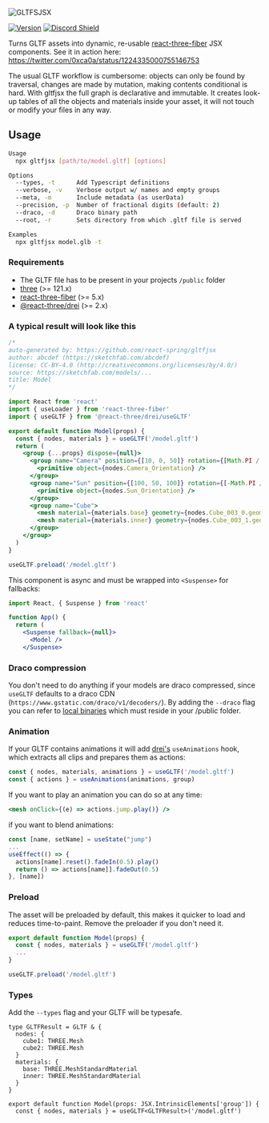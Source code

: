 ![GLTFSJSX](https://i.imgur.com/ZB4uUaz.png)

[![Version](https://img.shields.io/npm/v/@react-three/gltfjsx?style=flat&colorA=000000&colorB=000000)](https://www.npmjs.com/package/@react-three/gltfjsx) [![Discord Shield](https://img.shields.io/discord/740090768164651008?style=flat&colorA=000000&colorB=000000&label=discord&logo=discord&logoColor=ffffff)](https://discord.gg/ZZjjNvJ)

Turns GLTF assets into dynamic, re-usable [react-three-fiber](https://github.com/pmndrs/react-three-fiber) JSX components. See it in action here: https://twitter.com/0xca0a/status/1224335000755146753

The usual GLTF workflow is cumbersome: objects can only be found by traversal, changes are made by mutation, making contents conditional is hard. With gltfjsx the full graph is declarative and immutable. It creates look-up tables of all the objects and materials inside your asset, it will not touch or modify your files in any way.

## Usage

```bash
Usage
  npx gltfjsx [path/to/model.gltf] [options]

Options
  --types, -t      Add Typescript definitions
  --verbose, -v    Verbose output w/ names and empty groups
  --meta, -m       Include metadata (as userData)
  --precision, -p  Number of fractional digits (default: 2)
  --draco, -d      Draco binary path
  --root, -r       Sets directory from which .gltf file is served

Examples
  npx gltfjsx model.glb -t
```

### Requirements

- The GLTF file has to be present in your projects `/public` folder
- [three](https://github.com/mrdoob/three.js/) (>= 121.x)
- [react-three-fiber](https://github.com/pmndrs/react-three-fiber) (>= 5.x)
- [@react-three/drei](https://github.com/pmndrs/drei) (>= 2.x)

### A typical result will look like this

```jsx
/*
auto-generated by: https://github.com/react-spring/gltfjsx
author: abcdef (https://sketchfab.com/abcdef)
license: CC-BY-4.0 (http://creativecommons.org/licenses/by/4.0/)
source: https://sketchfab.com/models/...
title: Model
*/

import React from 'react'
import { useLoader } from 'react-three-fiber'
import { useGLTF } from '@react-three/drei/useGLTF'

export default function Model(props) {
  const { nodes, materials } = useGLTF('/model.gltf')
  return (
    <group {...props} dispose={null}>
      <group name="Camera" position={[10, 0, 50]} rotation={[Math.PI / 2, 0, 0]}>
        <primitive object={nodes.Camera_Orientation} />
      </group>
      <group name="Sun" position={[100, 50, 100]} rotation={[-Math.PI / 2, 0, 0]}>
        <primitive object={nodes.Sun_Orientation} />
      </group>
      <group name="Cube">
        <mesh material={materials.base} geometry={nodes.Cube_003_0.geometry} />
        <mesh material={materials.inner} geometry={nodes.Cube_003_1.geometry} />
      </group>
    </group>
  )
}

useGLTF.preload('/model.gltf')
```

This component is async and must be wrapped into `<Suspense>` for fallbacks:

```jsx
import React, { Suspense } from 'react'

function App() {
  return (
    <Suspense fallback={null}>
      <Model />
    </Suspense>
```

### Draco compression

You don't need to do anything if your models are draco compressed, since `useGLTF` defaults to a draco CDN (`https://www.gstatic.com/draco/v1/decoders/`). By adding the `--draco` flag you can refer to [local binaries](https://github.com/mrdoob/three.js/tree/dev/examples/js/libs/draco/gltf) which must reside in your /public folder.

### Animation

If your GLTF contains animations it will add [drei's](https://github.com/pmndrs/drei) `useAnimations` hook, which extracts all clips and prepares them as actions:

```jsx
const { nodes, materials, animations } = useGLTF('/model.gltf')
const { actions } = useAnimations(animations, group)
```

If you want to play an animation you can do so at any time:

```jsx
<mesh onClick={(e) => actions.jump.play()} />
```

if you want to blend animations:

```jsx
const [name, setName] = useState("jump")
...
useEffect(() => {
  actions[name].reset().fadeIn(0.5).play()
  return () => actions[name]].fadeOut(0.5)
}, [name])
```

### Preload

The asset will be preloaded by default, this makes it quicker to load and reduces time-to-paint. Remove the preloader if you don't need it.

```jsx
export default function Model(props) {
  const { nodes, materials } = useGLTF('/model.gltf')
  ...
}

useGLTF.preload('/model.gltf')
```

### Types

Add the `--types` flag and your GLTF will be typesafe.

```tsx
type GLTFResult = GLTF & {
  nodes: {
    cube1: THREE.Mesh
    cube2: THREE.Mesh
  }
  materials: {
    base: THREE.MeshStandardMaterial
    inner: THREE.MeshStandardMaterial
  }
}

export default function Model(props: JSX.IntrinsicElements['group']) {
  const { nodes, materials } = useGLTF<GLTFResult>('/model.gltf')
```
